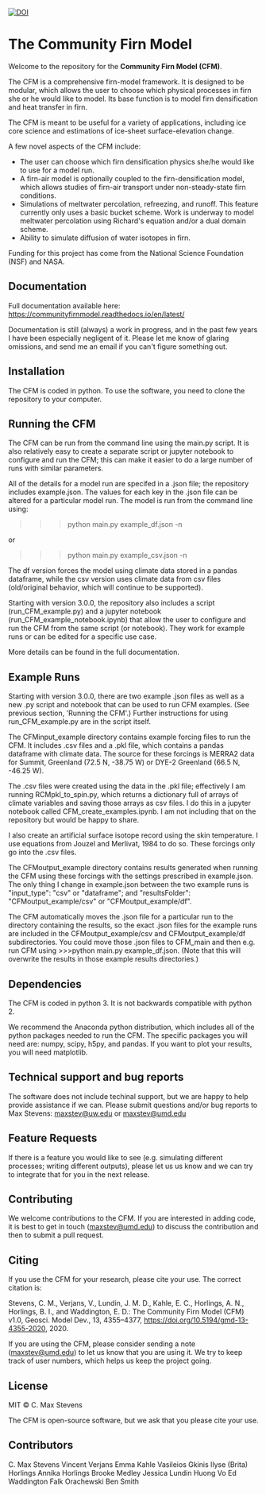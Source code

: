 [![DOI](https://zenodo.org/badge/DOI/10.5281/zenodo.3585884.svg)](https://doi.org/10.5281/zenodo.3585884)

# The Community Firn Model

Welcome to the repository for the **Community Firn Model (CFM)**. 

The CFM is a comprehensive firn-model framework. It is designed to be modular, which allows the user to choose which physical processes in firn she or he would like to model. Its base function is to model firn densification and heat transfer in firn.

The CFM is meant to be useful for a variety of applications, including ice core science and estimations of ice-sheet surface-elevation change.

A few novel aspects of the CFM include:

- The user can choose which firn densification physics she/he would like to use for a model run.
- A firn-air model is optionally coupled to the firn-densification model, which allows studies of firn-air transport under non-steady-state firn conditions.
- Simulations of meltwater percolation, refreezing, and runoff. This feature currently only uses a basic bucket scheme. Work is underway to model meltwater percolation using Richard's equation and/or a dual domain scheme.
- Ability to simulate diffusion of water isotopes in firn.

Funding for this project has come from the National Science Foundation (NSF) and NASA.

## Documentation

Full documentation available here: https://communityfirnmodel.readthedocs.io/en/latest/ 

Documentation is still (always) a work in progress, and in the past few years I have been especially negligent of it. Please let me know of glaring omissions, and send me an email if you can't figure something out.

## Installation

The CFM is coded in python. To use the software, you need to clone the repository to your computer.

## Running the CFM

The CFM can be run from the command line using the main.py script. It is also relatively easy to create a separate script or jupyter notebook to configure and run the CFM; this can make it easier to do a large number of runs with similar parameters. 

All of the details for a model run are specifed in a .json file; the repository includes example.json. The values for each key in the .json file can be altered for a particular model run. The model is run from the command line using:

>>> python main.py example_df.json -n

or 

>>> python main.py example_csv.json -n

The df version forces the model using climate data stored in a pandas dataframe, while the csv version uses climate data from csv files (old/original behavior, which will continue to be supported).

Starting with version 3.0.0, the repository also includes a script (run_CFM_example.py) and a jupyter notebook (run_CFM_example_notebook.ipynb) that allow the user to configure and run the CFM from the same script (or notebook). They work for example runs or can be edited for a specific use case. 

More details can be found in the full documentation.

## Example Runs

Starting with version 3.0.0, there are two example .json files as well as a new .py script and notebook that can be used to run CFM examples. (See previous section, 'Running the CFM'.) Further instructions for using run_CFM_example.py are in the script itself. 

The CFMinput_example directory contains example forcing files to run the CFM. It includes .csv files and a .pkl file, which contains a pandas dataframe with climate data. The source for these forcings is MERRA2 data for Summit, Greenland (72.5 N, -38.75 W) or DYE-2 Greenland (66.5 N, -46.25 W). 

The .csv files were created using the data in the .pkl file; effectively I am running RCMpkl_to_spin.py, which returns a dictionary full of arrays of climate variables and saving those arrays as csv files. I do this in a jupyter notebook called CFM_create_examples.ipynb. I am not including that on the repository but would be happy to share.

I also create an artificial surface isotope record using the skin temperature. I use equations from Jouzel and Merlivat, 1984 to do so. These forcings only go into the .csv files.

The CFMoutput_example directory contains results generated when running the CFM using these forcings with the settings prescribed in example.json. The only thing I change in example.json between the two example runs is "input_type": "csv" or "dataframe"; and "resultsFolder": "CFMoutput_example/csv" or "CFMoutput_example/df". 

The CFM automatically moves the .json file for a particular run to the directory containing the results, so the exact .json files for the example runs are included in the CFMoutput_example/csv and CFMoutput_example/df subdirectories. You could move those .json files to CFM_main and then e.g. run CFM using >>>python main.py example_df.json. (Note that this will overwrite the results in those example results directories.)

## Dependencies

The CFM is coded in python 3. It is not backwards compatible with python 2.

We recommend the Anaconda python distribution, which includes all of the python packages needed to run the CFM. The specific packages you will need are: numpy, scipy, h5py, and pandas. If you want to plot your results, you will need matplotlib.

## Technical support and bug reports

The software does not include techinal support, but we are happy to help provide assistance if we can. Please submit questions and/or bug reports to Max Stevens: maxstev@uw.edu or maxstev@umd.edu

## Feature Requests

If there is a feature you would like to see (e.g. simulating different processes; writing different outputs), please let us us know and we can try to integrate that for you in the next release.

## Contributing

We welcome contributions to the CFM. If you are interested in adding code, it is best to get in touch (maxstev@umd.edu) to discuss the contribution and then to submit a pull request.

## Citing

If you use the CFM for your research, please cite your use. The correct citation is: 

Stevens, C. M., Verjans, V., Lundin, J. M. D., Kahle, E. C., Horlings, A. N., Horlings, B. I., and Waddington, E. D.: The Community Firn Model (CFM) v1.0, Geosci. Model Dev., 13, 4355–4377, https://doi.org/10.5194/gmd-13-4355-2020, 2020.

If you are using the CFM, please consider sending a note (maxstev@umd.edu) to let us know that you are using it. We try to keep track of user numbers, which helps us keep the project going.

## License

MIT © C. Max Stevens

The CFM is open-source software, but we ask that you please cite your use.

## Contributors
C. Max Stevens
Vincent Verjans
Emma Kahle
Vasileios Gkinis
Ilyse (Brita) Horlings
Annika Horlings
Brooke Medley
Jessica Lundin
Huong Vo
Ed Waddington
Falk Orachewski
Ben Smith
